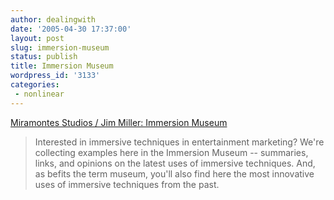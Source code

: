 ```yaml
---
author: dealingwith
date: '2005-04-30 17:37:00'
layout: post
slug: immersion-museum
status: publish
title: Immersion Museum
wordpress_id: '3133'
categories:
 - nonlinear
---
```


[Miramontes Studios / Jim Miller: Immersion Museum][1]

> Interested in immersive techniques in entertainment marketing? We're
collecting examples here in the Immersion Museum -- summaries, links, and
opinions on the latest uses of immersive techniques. And, as befits the term
museum, you'll also find here the most innovative uses of immersive techniques
from the past.


   [1]: http://www.miramontes.com/studios/museum/

   

